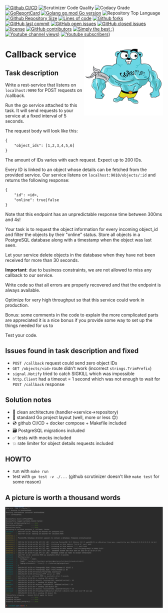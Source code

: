 [![Github CI/CD](https://img.shields.io/github/workflow/status/evt/callback/Go?logo=github%20actions&logoColor=ffffff)](https://raw.githubusercontent.com/evt/callback/main/images/make-run.png)
![Scrutinizer Code Quality](https://img.shields.io/scrutinizer/quality/g/evt/callback/main?logo=Scrutinizer)
![Codacy Grade](https://img.shields.io/codacy/grade/c9467ed47e064b1981e53862d0286d65?logo=Codacy)
[![GoReportCard](https://goreportcard.com/badge/github.com/evt/callback?label=top%20lang&logo=go)](https://goreportcard.com/report/github.com/evt/callback)
[![Golang go.mod Go version](https://img.shields.io/github/go-mod/go-version/evt/callback?label=mod&logo=go)](https://golang.org/doc/go1.16)
![Repository Top Language](https://img.shields.io/github/languages/top/evt/callback?label=top%20lang&logo=go)\
[![Github Repository Size](https://img.shields.io/github/repo-size/evt/callback?logo=github)](https://github.com/evt/callback/find/main)
[![Lines of code](https://img.shields.io/tokei/lines/github.com/evt/callback?logo=github)](https://github.com/gravitymir/callback/find/main)
[![Github forks](https://img.shields.io/github/forks/evt/callback?logo=github)](https://github.com/evt/callback/network/members)
[![GitHub last commit](https://img.shields.io/github/last-commit/evt/callback?logo=github)](https://github.com/evt/callback/commit)
[![GitHub open issues](https://img.shields.io/github/issues/evt/callback?logo=github)](https://github.com/evt/callback/issues)
[![GitHub closed issues](https://img.shields.io/github/issues-closed/evt/callback?logo=github)](https://github.com/evt/callback/issues)\
[![license](https://img.shields.io/badge/license-MIT-008000)](https://en.wikipedia.org/wiki/MIT_License)
[![GitHub contributors](https://img.shields.io/github/contributors/evt/callback)](https://github.com/evt/callback/graphs/contributors)
[![Simply the best ;)](https://img.shields.io/badge/simply-the%20best%20%3B%29-orange)](https://github.com/evt)\
[![Youtube channel views)](https://img.shields.io/youtube/channel/views/UCiAcG4aoU64TyV6zCjrgYkw?style=social)](https://www.youtube.com/channel/UCiAcG4aoU64TyV6zCjrgYkw/videos)
[![Youtube subscribers)](https://img.shields.io/youtube/channel/subscribers/UCiAcG4aoU64TyV6zCjrgYkw?style=social&label=Subscribe)](https://www.youtube.com/channel/UCiAcG4aoU64TyV6zCjrgYkw?sub_confirmation=1)\
<img align="right" width="50%" src="./images/big-gopher.jpg">

# Callback service

## Task description

Write a rest-service that listens on `localhost:9090` for POST requests on /callback.

Run the go service attached to this task. It will send requests to your service at a fixed interval of 5 seconds.

The request body will look like this:
```
{
    "object_ids": [1,2,3,4,5,6]
}
```
The amount of IDs varies with each request. Expect up to 200 IDs.

Every ID is linked to an object whose details can be fetched from the provided
service. Our service listens on `localhost:9010/objects/:id` and returns the
following response:
```
{
    "id": <id>,
    "online": true|false
}
```
Note that this endpoint has an unpredictable response time between 300ms and 4s!

Your task is to request the object information for every incoming object_id and filter the objects by their "online" status.
Store all objects in a PostgreSQL database along with a timestamp when the object was last seen.

Let your service delete objects in the database when they have not been received for more than 30 seconds.

**Important**: due to business constraints, we are not allowed to miss any callback to our service.

Write code so that all errors are properly recovered and that the endpoint is always available.

Optimize for very high throughput so that this service could work in production.

Bonus:
some comments in the code to explain the more complicated parts are appreciated
it is a nice bonus if you provide some way to set up the things needed for us to

Test your code.

## Issues found in task description and fixed

- `POST /callback` request could send zero object IDs
- `GET /objects/<id>` route didn't work (incorrect `strings.TrimPrefix`)
- `signal.Notify` tried to catch SIGKILL which was impossible
- `http.Client` had a timeout = 1 second which was not enough to wait for `POST /callback` response

## Solution notes

- :trident: clean architecture (handler->service->repository)
- :book: standard Go project layout (well, more or less :blush:)
- :cd: github CI/CD + docker compose + Makefile included
- :card_file_box: PostgreSQL migrations included
- :white_check_mark: tests with mocks included
- :boom: rate limiter for object details requests included

## HOWTO

- run with `make run`
- test with `go test -v ./...` (github scrutinizer doesn't like `make test` for some reason)

## A picture is worth a thousand words

<img src="./images/make-run.png">
